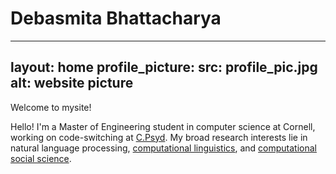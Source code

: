 # Debasmita Bhattacharya 

---
layout: home
profile_picture:
  src: profile_pic.jpg
  alt: website picture
---

<p>
  Welcome to mysite!
</p>


Hello! I'm a Master of Engineering student in computer science at Cornell, working on code-switching at [C.Psyd](https://c-psyd.github.io/). My broad research interests lie in natural language processing, [computational linguistics](https://aclanthology.org/2020.conll-1.39.pdf), and [computational](https://arxiv.org/pdf/1905.12516.pdf) [social science](https://arxiv.org/pdf/2005.13041.pdf). 

